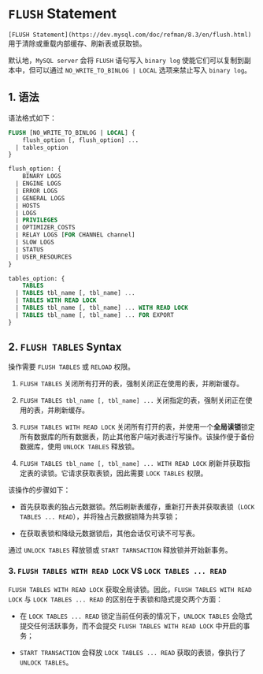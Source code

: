 
# `FLUSH` Statement

`[FLUSH Statement](https://dev.mysql.com/doc/refman/8.3/en/flush.html)` 用于清除或重载内部缓存、刷新表或获取锁。

默认地，`MySQL server` 会将 `FLUSH` 语句写入 `binary log` 使能它们可以复制到副本中，但可以通过 `NO_WRITE_TO_BINLOG | LOCAL` 选项来禁止写入 `binary log`。

## 1. 语法

语法格式如下：

```sql
FLUSH [NO_WRITE_TO_BINLOG | LOCAL] {
    flush_option [, flush_option] ...
  | tables_option
}

flush_option: {
    BINARY LOGS
  | ENGINE LOGS
  | ERROR LOGS
  | GENERAL LOGS
  | HOSTS
  | LOGS
  | PRIVILEGES
  | OPTIMIZER_COSTS
  | RELAY LOGS [FOR CHANNEL channel]
  | SLOW LOGS
  | STATUS
  | USER_RESOURCES
}

tables_option: {
    TABLES
  | TABLES tbl_name [, tbl_name] ...
  | TABLES WITH READ LOCK
  | TABLES tbl_name [, tbl_name] ... WITH READ LOCK
  | TABLES tbl_name [, tbl_name] ... FOR EXPORT
}
```

## 2. `FLUSH TABLES` Syntax

操作需要 `FLUSH TABLES` 或 `RELOAD` 权限。

1. `FLUSH TABLES` 关闭所有打开的表，强制关闭正在使用的表，并刷新缓存。

2. `FLUSH TABLES tbl_name [, tbl_name] ...` 关闭指定的表，强制关闭正在使用的表，并刷新缓存。

3. `FLUSH TABLES WITH READ LOCK` 关闭所有打开的表，并使用一个**全局读锁**锁定所有数据库的所有数据表，防止其他客户端对表进行写操作。该操作便于备份数据库，使用 `UNLOCK TABLES` 释放锁。

4. `FLUSH TABLES tbl_name [, tbl_name] ... WITH READ LOCK` 刷新并获取指定表的读锁。它请求获取表锁，因此需要 `LOCK TABLES` 权限。

该操作的步骤如下：

- 首先获取表的独占元数据锁。然后刷新表缓存，重新打开表并获取表锁（`LOCK TABLES ... READ`），并将独占元数据锁降为共享锁；

- 在获取表锁和降级元数据锁后，其他会话仅可读不可写表。

通过 `UNLOCK TABLES` 释放锁或 `START TARNSACTION` 释放锁并开始新事务。

### 3. `FLUSH TABLES WITH READ LOCK` VS `LOCK TABLES ... READ`

`FLUSH TABLES WITH READ LOCK` 获取全局读锁。因此，`FLUSH TABLES WITH READ LOCK` 与 `LOCK TABLES ... READ` 的区别在于表锁和隐式提交两个方面：

- 在 `LOCK TABLES ... READ` 锁定当前任何表的情况下，`UNLOCK TABLES` 会隐式提交任何活跃事务，而不会提交 `FLUSH TABLES WITH READ LOCK` 中开启的事务；

- `START TRANSACTION` 会释放 `LOCK TABLES ... READ` 获取的表锁，像执行了 `UNLOCK TABLES`。
